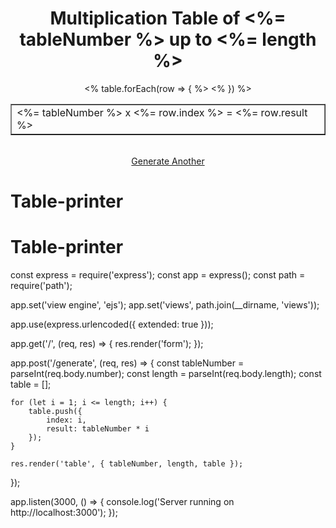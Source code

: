 <!DOCTYPE html>
<html>
<head>
    <title>Multiplication Table</title>
    <link rel="stylesheet" href="style.css">
</head>
<body>
    <center>
        <h1>Multiplication Table of <%= tableNumber %> up to <%= length %></h1>
        <table border="1" cellpadding="10">
            <% table.forEach(row => { %>
                <tr>
                    <td><%= tableNumber %> x <%= row.index %> = <%= row.result %></td>
                </tr>
            <% }) %>
        </table>
        <br>
        <a href="/">Generate Another</a>
    </center>
</body>
</html>




# Table-printer
# Table-printer
const express = require('express');
const app = express();
const path = require('path');

app.set('view engine', 'ejs');
app.set('views', path.join(__dirname, 'views'));

app.use(express.urlencoded({ extended: true }));

app.get('/', (req, res) => {
    res.render('form');
});

app.post('/generate', (req, res) => {
    const tableNumber = parseInt(req.body.number);
    const length = parseInt(req.body.length);
    const table = [];

    for (let i = 1; i <= length; i++) {
        table.push({
            index: i,
            result: tableNumber * i
        });
    }

    res.render('table', { tableNumber, length, table });
});

app.listen(3000, () => {
    console.log('Server running on http://localhost:3000');
});
















